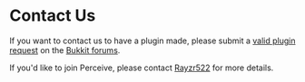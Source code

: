# Contact Us
If you want to contact us to have a plugin made, please submit a [valid plugin request](https://bukkit.org/threads/read-me-first-plugin-requests-guide.81209/) on the [Bukkit forums](https://bukkit.org/forums/plugin-requests.96/).

If you'd like to join Perceive, please contact [Rayzr522](https://bukkit.org/conversations/add?to=Rayzr522) for more details.
